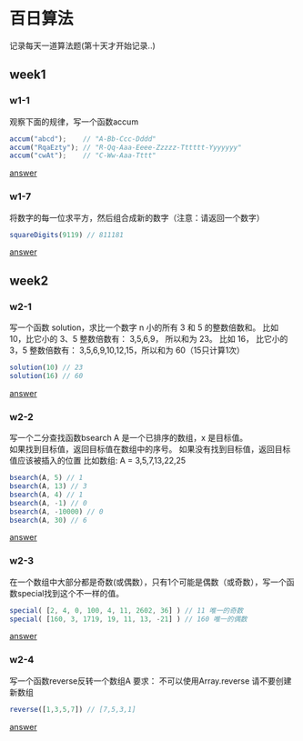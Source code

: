 # 百日算法
记录每天一道算法题(第十天才开始记录..)

## week1
### w1-1
观察下面的规律，写一个函数accum
```js
accum("abcd");    // "A-Bb-Ccc-Dddd"
accum("RqaEzty"); // "R-Qq-Aaa-Eeee-Zzzzz-Tttttt-Yyyyyyy"
accum("cwAt");    // "C-Ww-Aaa-Tttt"
```
[answer](https://github.com/wty521/alg-days/blob/master/week1/w1-1.js)

### w1-7
将数字的每一位求平方，然后组合成新的数字（注意：请返回一个数字）
```js
squareDigits(9119) // 811181
```
[answer](https://github.com/wty521/alg-days/blob/master/week1/w1-7.js)

## week2
### w2-1
写一个函数 solution，求比一个数字 n 小的所有 3 和 5 的整数倍数和。
比如 10，比它小的 3、5 整数倍数有： 3,5,6,9， 所以和为 23。 比如 16， 比它小的 3，5 整数倍数有： 3,5,6,9,10,12,15，所以和为 60（15只计算1次）
```js
solution(10) // 23
solution(16) // 60
```
[answer](https://github.com/wty521/alg-days/blob/master/week2/w2-1.js)

### w2-2 
写一个二分查找函数bsearch
A 是一个已排序的数组，x 是目标值。      
如果找到目标值，返回目标值在数组中的序号。 如果没有找到目标值，返回目标值应该被插入的位置 比如数组: A = 3,5,7,13,22,25
```js
bsearch(A, 5) // 1
bsearch(A, 13) // 3
bsearch(A, 4) // 1
bsearch(A, -1) // 0
bsearch(A, -10000) // 0
bsearch(A, 30) // 6
```
[answer](https://github.com/wty521/alg-days/blob/master/week2/w2-2.js)

### w2-3
在一个数组中大部分都是奇数(或偶数），只有1个可能是偶数（或奇数），写一个函数special找到这个不一样的值。
```js
special( [2, 4, 0, 100, 4, 11, 2602, 36] ) // 11 唯一的奇数
special( [160, 3, 1719, 19, 11, 13, -21] ) // 160 唯一的偶数
```
[answer](https://github.com/wty521/alg-days/blob/master/week2/w2-3.js)

### w2-4
写一个函数reverse反转一个数组A 
要求： 不可以使用Array.reverse 请不要创建新数组
```js
reverse([1,3,5,7]) // [7,5,3,1]
```
[answer](https://github.com/wty521/alg-days/blob/master/week2/w2-4.js)

